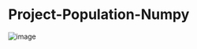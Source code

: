 # Project-Population-Numpy
![image](https://github.com/user-attachments/assets/d22e8917-d250-4705-93a7-4d812079a2ec)

